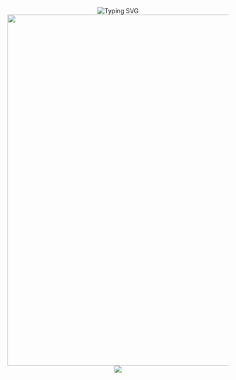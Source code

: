 <p align="center">
<img src="https://readme-typing-svg.demolab.com?font=Orbitron&pause=1000&random=false&width=435&lines=Welcome+to+Sapphire+Laboratory!" alt="Typing SVG" /></a>
<img width="800" src="https://github-readme-activity-graph.vercel.app/graph?username=SapphireLab&theme=github-compact&hide_border=true&area=true" />
<img src="./profile-3d-contrib/profile-night-view.svg">
</p>
